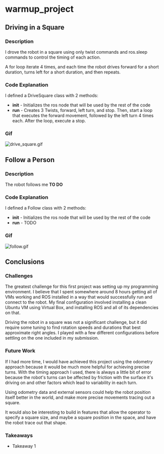 # warmup_project

## Driving in a Square

### Description

I drove the robot in a square using only twist commands and ros.sleep commands to control the timing of each action.

A for loop iterate 4 times, and each time the robot drives forward for a short duration, turns left for a short duration, and then repeats.

### Code Explanation

I defined a DriveSquare class with 2 methods:

- __init__ - Initializes the ros node that will be used by the rest of the code
- __run__ - Creates 3 Twists, forward, left turn, and stop. Then, start a loop that executes the forward movement, followed by the left turn 4 times each. After the loop, execute a stop.

### Gif

![drive_square.gif](https://github.com/Sshatzkin/warmup_project/blob/main/drive_square.gif)

## Follow a Person

### Description

The robot follows me __TO DO__
### Code Explanation

I defined a Follow class with 2 methods:

- __init__ - Initializes the ros node that will be used by the rest of the code
- __run__ - TODO

### Gif

![follow.gif](https://github.com/Sshatzkin/warmup_project/blob/main/follow.gif)


## Conclusions

### Challenges

The greatest challenge for this first project was setting up my programming environment. I believe that I spent somewhere around 8 hours getting all of VMs working and ROS installed in a way that would successfully run and connect to the robot. My final configuration involved installing a clean Ubuntu VM using Virtual Box, and installing ROS and all of its dependencies on that.

Driving the robot in a square was not a significant challenge, but it did require some tuning to find rotation speeds and durations that best approximate right angles. I played with a few different configurations before settling on the one included in my submission.

### Future Work

If I had more time, I would have achieved this project using the odometry approach because it would be much more helpful for achieving precise turns. With the timing approach I used, there is always a little bit of error because the robot's turns can be affected by friction with the surface it's driving on and other factors which lead to variability in each turn.

Using odometry data and external sensors could help the robot position itself better in the world, and make more precise movements tracing out a square.

It would also be interesting to build in features that allow the operator to specify a square size, and maybe a square position in the space, and have the robot trace out that shape.

### Takeaways

- Takeaway 1
